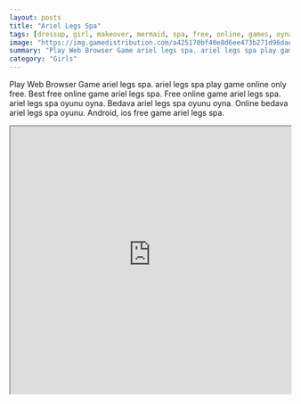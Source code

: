```yaml
---
layout: posts
title: "Ariel Legs Spa"
tags: [dressup, girl, makeover, mermaid, spa, free, online, games, oyna, game, free, games, play, play, games]
image: "https://img.gamedistribution.com/a425170bf40e8d6ee473b271d96dae18.jpg"
summary: "Play Web Browser Game ariel legs spa. ariel legs spa play game online only free. Best free online game ariel legs spa. Free online game ariel legs spa. ariel legs spa oyunu oyna. Bedava ariel legs spa oyunu oyna. Online bedava ariel legs spa oyunu. Android, ios free game ariel legs spa."
category: "Girls"
---
```


Play Web Browser Game ariel legs spa. ariel legs spa play game online only free. Best free online game ariel legs spa. Free online game ariel legs spa. ariel legs spa oyunu oyna. Bedava ariel legs spa oyunu oyna. Online bedava ariel legs spa oyunu. Android, ios free game ariel legs spa.

<iframe width="100%" height="480px;" src="https://flash.gamedistribution.com?game=a425170bf40e8d6ee473b271d96dae18"></iframe>